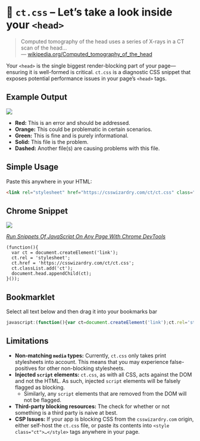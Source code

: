 # 🧠 `ct.css` – Let’s take a look inside your `<head>`

> Computed tomography of the head uses a series of X-rays in a CT scan of the
> head…  
> — [wikipedia.org/Computed_tomography_of_the_head](https://en.wikipedia.org/wiki/Computed_tomography_of_the_head)

Your `<head>` is the single biggest render-blocking part of your page—ensuring
it is well-formed is critical. `ct.css` is a diagnostic CSS snippet that exposes
potential performance issues in your page’s `<head>` tags.

## Example Output

![](./demo.png)

* **Red:** This is an error and should be addressed.
* **Orange:** This could be problematic in certain scenarios.
* **Green:** This is fine and is purely informational.
* **Solid:** This file is the problem.
* **Dashed:** Another file(s) are causing problems with this file.

## Simple Usage

Paste this anywhere in your HTML:

```html
<link rel="stylesheet" href="https://csswizardry.com/ct/ct.css" class="ct" />
```

## Chrome Snippet

![](./chrome-snippet.png)

[_Run Snippets Of JavaScript On Any Page With Chrome DevTools_](https://developers.google.com/web/tools/chrome-devtools/javascript/snippets)

```
(function(){
  var ct = document.createElement('link');
  ct.rel = 'stylesheet';
  ct.href = 'https://csswizardry.com/ct/ct.css';
  ct.classList.add('ct');
  document.head.appendChild(ct);
}());
```

## Bookmarklet

Select all text below and then drag it into your bookmarks bar

```js
javascript:(function(){var ct=document.createElement('link');ct.rel='stylesheet';ct.href='https://csswizardry.com/ct/ct.css';ct.classList.add('ct');document.head.appendChild(ct);}());
```

## Limitations

* **Non-matching `media` types:** Currently, `ct.css` only takes print
  stylesheets into account. This means that you may experience false-positives
  for other non-blocking stylesheets.
* **Injected `script` elements:** `ct.css`, as with all CSS, acts against the
  DOM and not the HTML. As such, injected `script` elements will be falsely
  flagged as blocking.
  * Similarly, any `script` elements that are removed from the DOM will not be
    flagged.
* **Third-party blocking resources:** The check for whether or not something is
  a third party is naive at best.
* **CSP Issues:** If your app is blocking CSS from the `csswizardry.com` origin,
  either self-host the `ct.css` file, or paste its contents into `<style
  class="ct">…</style>` tags anywhere in your page.
